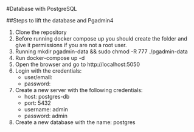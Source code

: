 #Database with PostgreSQL

##Steps to lift the database and Pgadmin4

1. Clone the repository
2. Before running docker compose up you should create the folder and give it permissions if you are not a root user.
2. Running mkdir pgadmin-data && sudo chmod -R 777 ./pgadmin-data 
3. Run docker-compose up -d
4. Open the browser and go to http://localhost:5050
5. Login with the credentials: 
    * user/email:
    * password:
6. Create a new server with the following credentials:
    * host: postgres-db
    * port: 5432
    * username: admin
    * password: admin
7. Create a new database with the name: postgres


